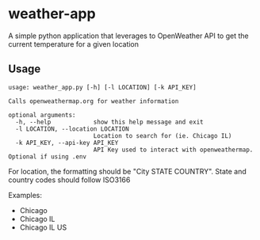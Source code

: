 # weather-app

A simple python application that leverages to OpenWeather API to get the current temperature for a given location

## Usage

```
usage: weather_app.py [-h] [-l LOCATION] [-k API_KEY]

Calls openweathermap.org for weather information

optional arguments:
  -h, --help            show this help message and exit
  -l LOCATION, --location LOCATION
                        Location to search for (ie. Chicago IL)
  -k API_KEY, --api-key API_KEY
                        API Key used to interact with openweathermap. Optional if using .env
```

For location, the formatting should be "City STATE COUNTRY". State and country codes should follow ISO3166

Examples:
- Chicago
- Chicago IL
- Chicago IL US
